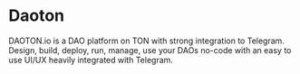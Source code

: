 # Daoton

DAOTON.io is a DAO platform on TON with strong integration to Telegram. Design, build, deploy, run, manage, use your DAOs no-code with an easy to use UI/UX heavily integrated with Telegram.
